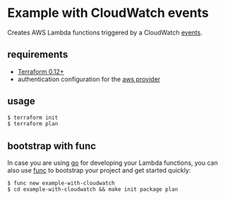 # Example with CloudWatch events

Creates AWS Lambda functions triggered by a CloudWatch [events](https://docs.aws.amazon.com/lambda/latest/dg/with-scheduled-events.html).

## requirements

- [Terraform 0.12+](https://www.terraform.io/)
- authentication configuration for the [aws provider](https://www.terraform.io/docs/providers/aws/)

## usage

```bash
$ terraform init
$ terraform plan
```

## bootstrap with func

In case you are using [go](https://golang.org/) for developing your Lambda functions, you can also use [func](https://github.com/spring-media/func) to bootstrap your project and get started quickly:

```
$ func new example-with-cloudwatch
$ cd example-with-cloudwatch && make init package plan
```
